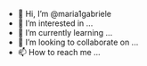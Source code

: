 - 👋 Hi, I’m @maria1gabriele
- 👀 I’m interested in ...
- 🌱 I’m currently learning ...
- 💞️ I’m looking to collaborate on ...
- 📫 How to reach me ...

<!---
maria1gabriele/maria1gabriele is a ✨ special ✨ repository because its `README.md` (this file) appears on your GitHub profile.
You can click the Preview link to take a look at your changes.
--->
